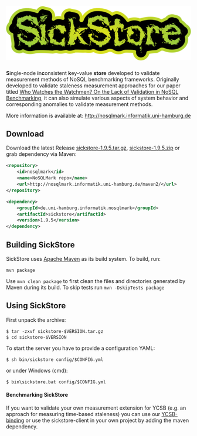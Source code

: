 ![SickStore](src/main/resources/sickstore.png "SickStore")
=========
<b>S</b>ingle-node <b>i</b>n<b>c</b>onsistent <b>k</b>ey-value <b>store</b> developed to validate measurement methods of NoSQL benchmarking frameworks. Originally developed to validate staleness measurement approaches for our paper titled [Who Watches the Watchmen? On the Lack of Validation in NoSQL Benchmarking](http://subs.emis.de/LNI/Proceedings/Proceedings241/351.pdf), it can also simulate various aspects of system behavior and corresponding anomalies to validate measurement methods.

More information is available at: <http://nosqlmark.informatik.uni-hamburg.de>

## Download

Download the latest Release [sickstore-1.9.5.tar.gz](http://nosqlmark.informatik.uni-hamburg.de/sickstore-1.9.5.tar.gz), [sickstore-1.9.5.zip](http://nosqlmark.informatik.uni-hamburg.de/sickstore-1.9.5.zip)  or grab dependency via Maven:

```xml
<repository>
    <id>nosqlmark</id>
    <name>NoSQLMark repo</name>
    <url>http://nosqlmark.informatik.uni-hamburg.de/maven2/</url>
</repository>
```

```xml
<dependency>
    <groupId>de.uni-hamburg.informatik.nosqlmark</groupId>
    <artifactId>sickstore</artifactId>
    <version>1.9.5</version>
</dependency>
```

## Building SickStore

SickStore uses [Apache Maven](http://maven.apache.org/) as its build system.
To build, run:

    mvn package

Use `mvn clean package` to first clean the files and directories generated by Maven during its build.
To skip tests run `mvn -DskipTests package`

## Using SickStore
First unpack the archive:

    $ tar -zxvf sickstore-$VERSION.tar.gz
    $ cd sickstore-$VERSION

To start the server you have to provide a configuration YAML:

    $ sh bin/sickstore config/$CONFIG.yml

or under Windows (cmd):

    $ bin\sickstore.bat config/$CONFIG.yml

#### Benchmarking SickStore
If you want to validate your own measurement extension for YCSB (e.g. an approach for measuring time-based staleness) you can use our [YCSB-binding](https://github.com/steffenfriedrich/YCSB) or use the sickstore-client in your own project by adding the maven dependency.
